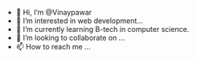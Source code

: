 - 👋 Hi, I’m @Vinaypawar
- 👀 I’m interested in web development...
- 🌱 I’m currently learning B-tech in computer science.
- 💞️ I’m looking to collaborate on ...
- 📫 How to reach me ...

<!---
Vinupawar/Vinupawar is a ✨ special ✨ repository because its `README.md` (this file) appears on your GitHub profile.
You can click the Preview link to take a look at your changes.
--->
